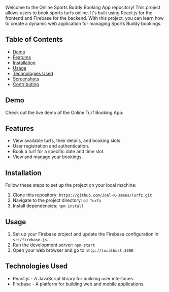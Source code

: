 Welcome to the Online Sports Buddy Booking App repository! This project allows users to book sports turfs online. It's built using React.js for the frontend and Firebase for the backend. With this project, you can learn how to create a dynamic web application for managing Sports Buddy bookings.

## Table of Contents

- [Demo](#demo)
- [Features](#features)
- [Installation](#installation)
- [Usage](#usage)
- [Technologies Used](#technologies-used)
- [Screenshots](#screenshots)
- [Contributing](#contributing)

## Demo

Check out the live demo of the Online Turf Booking App: 

## Features

- View available turfs, their details, and booking slots.
- User registration and authentication.
- Book a turf for a specific date and time slot.
- View and manage your bookings.

## Installation

Follow these steps to set up the project on your local machine:

1. Clone this repository: `https://github.com/Joel-K-James/Turfz.git`
2. Navigate to the project directory: `cd Turfz`
3. Install dependencies: `npm install`

## Usage

1. Set up your Firebase project and update the Firebase configuration in `src/firebase.js`.
2. Run the development server: `npm start`
3. Open your web browser and go to `http://localhost:3000`

## Technologies Used

- React.js - A JavaScript library for building user interfaces.
- Firebase - A platform for building web and mobile applications.
